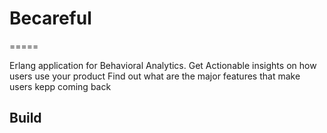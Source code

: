 # Becareful
=====

Erlang application for Behavioral Analytics.
	Get Actionable insights on how users use your product
	Find out what are the major features that make users kepp coming back

Build
-----
	
